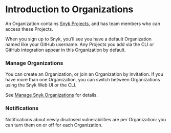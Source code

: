# Introduction to Organizations

An Organization contains [Snyk Projects](../../manage-issues/introduction-to-snyk-projects/), and has team members who can access these Projects.

When you sign up to Snyk, you’ll see you have a default Organization named like your GitHub username. Any Projects you add via the CLI or GitHub integration appear in this Organization by default.

### Manage Organizations

You can create an Organization, or join an Organization by invitation. If you have more than one Organization, you can switch between Organizations using the Snyk Web UI or the CLI.

See [Manage Snyk Organizations](manage-organizations.md) for details.

### Notifications

Notifications about newly disclosed vulnerabilities are per Organization: you can turn them on or off for each Organization.
